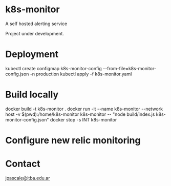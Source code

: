 # k8s-monitor
A self hosted alerting service

Project under development.

# Deployment
kubectl create configmap k8s-monitor-config --from-file=k8s-monitor-config.json -n production
kubectl apply -f k8s-monitor.yaml

# Build locally
docker build -t k8s-monitor .
docker run -it --name k8s-monitor --network host -v $(pwd):/home/k8s-monitor k8s-monitor -- "node build/index.js k8s-monitor-config.json"
docker stop -s INT k8s-monitor

# Configure new relic monitoring

# Contact
jpascale@itba.edu.ar

